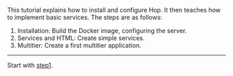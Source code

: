 This tutorial explains how to install and configure Hop. It then teaches
how to implement basic services. The steps are as follows:

  1. Installation: Build the Docker image, configuring the server.
  2. Services and HTML: Create simple services.
  3. Multitier: Create a first multitier application.

**************************************************************************

Start with [step1](step1/).



